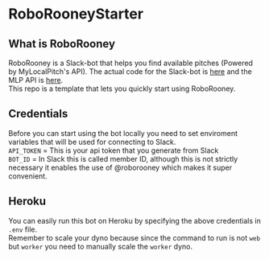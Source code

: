 # RoboRooneyStarter
## What is RoboRooney
RoboRooney is a Slack-bot that helps you find available pitches (Powered by MyLocalPitch's API). 
The actual code for the Slack-bot is [here](https://github.com/arashout/roborooney) and the MLP API is [here](https://github.com/arashout/mlpapi).    
This repo is a template that lets you quickly start using RoboRooney.

## Credentials
Before you can start using the bot locally you need to set enviroment variables that will be used for connecting to Slack.   
`API_TOKEN` = This is your api token that you generate from Slack   
`BOT_ID` = In Slack this is called member ID, although this is not strictly necessary it enables the use of @roborooney which makes it super convenient.   

## Heroku    
You can easily run this bot on Heroku by specifying the above credentials in `.env` file.   
Remember to scale your dyno because since the command to run is not `web` but `worker` you need to manually scale the `worker` dyno.
